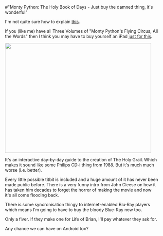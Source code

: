 #"Monty Python: The Holy Book of Days - Just buy the damned thing, it's wonderful"

I'm not quite sure how to explain <a href="http://itunes.apple.com/us/app/monty-python-holy-book-days/id503975422?mt=8">this</a>.

If you (like me) have all Three Volumes of "Monty Python's Flying Circus, All the Words" then I think you may have to buy yourself an iPad <a href="http://itunes.apple.com/us/app/monty-python-holy-book-days/id503975422?mt=8">just for this</a>.

<a href="http://conoroneill.net/wp-content/uploads/2012/03/jywW49KElcxZGMrD4jXXM0-temp-upload.xhrtqaef.480x480-75.jpg"><img class="alignnone size-full wp-image-627" title="jywW49KElcxZGMrD4jXXM0-temp-upload.xhrtqaef.480x480-75" src="http://conoroneill.net/wp-content/uploads/2012/03/jywW49KElcxZGMrD4jXXM0-temp-upload.xhrtqaef.480x480-75.jpg" alt="" width="480" height="360" /></a>

It's an interactive day-by-day guide to the creation of The Holy Grail. Which makes it sound like some Philips CD-i thing from 1988. But it's much much worse (i.e. better).

Every little possible titbit is included and a huge amount of it has never been made public before. There is a very funny intro from John Cleese on how it has taken him decades to forget the horror of making the movie and now it's all come flooding back.

There is some syncronisation thingy to internet-enabled Blu-Ray players which means I'm going to have to buy the bloody Blue-Ray now too.

Only a fiver. If they make one for Life of Brian, I'll pay whatever they ask for.

Any chance we can have on Android too?

&nbsp;